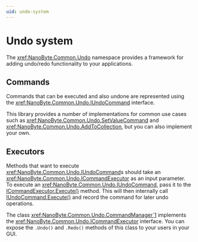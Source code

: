 ```yaml
---
uid: undo-system
---
```


# Undo system

The <xref:NanoByte.Common.Undo> namespace provides a framework for adding undo/redo functionality to your applications.

## Commands

Commands that can be executed and also undone are represented using the <xref:NanoByte.Common.Undo.IUndoCommand> interface.

This library provides a number of implementations for common use cases such as <xref:NanoByte.Common.Undo.SetValueCommand> and <xref:NanoByte.Common.Undo.AddToCollection>, but you can also implement your own.

## Executors

Methods that want to execute <xref:NanoByte.Common.Undo.IUndoCommand>s should take an <xref:NanoByte.Common.Undo.ICommandExecutor> as an input parameter.  
To execute an <xref:NanoByte.Common.Undo.IUndoCommand>, pass it to the [ICommandExecutor.Execute()](xref:NanoByte.Common.Undo.ICommandExecutor#NanoByte_Common_Undo_ICommandExecutor_Execute_NanoByte_Common_Undo_IUndoCommand_) method. This will then internally call [IUndoCommand.Execute()](xref:NanoByte.Common.Undo.IUndoCommand#NanoByte_Common_Undo_IUndoCommand_Execute) and record the command for later undo operations.

The class <xref:NanoByte.Common.Undo.CommandManager`1> implements the <xref:NanoByte.Common.Undo.ICommandExecutor> interface. You can expose the `.Undo()` and `.Redo()` methods of this class to your users in your GUI.
